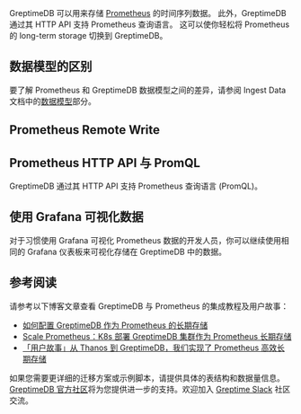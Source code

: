 GreptimeDB 可以用来存储 [Prometheus](https://prometheus.io/) 的时间序列数据。
此外，GreptimeDB 通过其 HTTP API 支持 Prometheus 查询语言。
这可以使你轻松将 Prometheus 的 long-term storage 切换到 GreptimeDB。

## 数据模型的区别

要了解 Prometheus 和 GreptimeDB 数据模型之间的差异，请参阅 Ingest Data 文档中的[数据模型](/user-guide/ingest-data/for-observability/prometheus.md#data-model)部分。

## Prometheus Remote Write

<InjectContent id="remote-write" content={props.children}/>

## Prometheus HTTP API 与 PromQL

GreptimeDB 通过其 HTTP API 支持 Prometheus 查询语言 (PromQL)。
<InjectContent id="promql" content={props.children}/>

## 使用 Grafana 可视化数据

对于习惯使用 Grafana 可视化 Prometheus 数据的开发人员，你可以继续使用相同的 Grafana 仪表板来可视化存储在 GreptimeDB 中的数据。
<InjectContent id="grafana" content={props.children}/>

## 参考阅读

请参考以下博客文章查看 GreptimeDB 与 Prometheus 的集成教程及用户故事：

- [如何配置 GreptimeDB 作为 Prometheus 的长期存储](https://greptime.com/blogs/2024-08-09-prometheus-backend-tutorial)
- [Scale Prometheus：K8s 部署 GreptimeDB 集群作为 Prometheus 长期存储](https://greptime.com/blogs/2024-10-07-scale-prometheus)
- [「用户故事」从 Thanos 到 GreptimeDB，我们实现了 Prometheus 高效长期存储](https://greptime.com/blogs/2024-10-16-thanos-migration-to-greptimedb)

如果您需要更详细的迁移方案或示例脚本，请提供具体的表结构和数据量信息。[GreptimeDB 官方社区](https://github.com/orgs/GreptimeTeam/discussions)将为您提供进一步的支持。欢迎加入 [Greptime Slack](http://greptime.com/slack) 社区交流。
